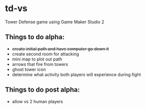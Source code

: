 # td-vs
Tower Defense game using Game Maker Studio 2

## Things to do alpha:
- ~~create initial path and have computer go down it~~
- create second room for attacking
- mini map to plot out path
- arrows that fire from towers
- ghost tower icon
- determine what activity both players will experience during fight

## Things to do post alpha:
- allow vs 2 human players
